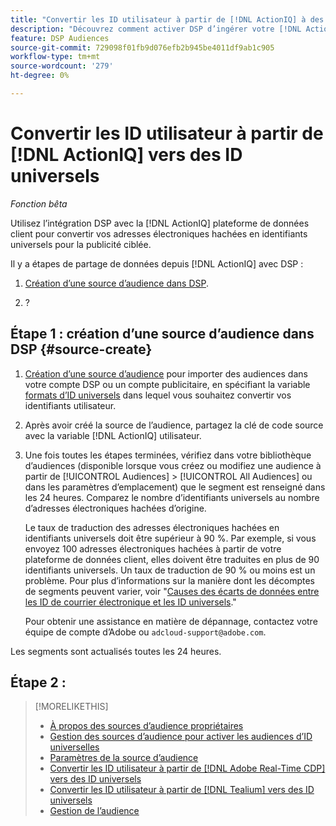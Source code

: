 ```yaml
---
title: "Convertir les ID utilisateur à partir de [!DNL ActionIQ] à des ID universels"
description: "Découvrez comment activer DSP d’ingérer votre [!DNL ActionIQ] segments propriétaires."
feature: DSP Audiences
source-git-commit: 729098f01fb9d076efb2b945be4011df9ab1c905
workflow-type: tm+mt
source-wordcount: '279'
ht-degree: 0%

---
```


# Convertir les ID utilisateur à partir de [!DNL ActionIQ] vers des ID universels

*Fonction bêta*

Utilisez l’intégration DSP avec la [!DNL ActionIQ] plateforme de données client pour convertir vos adresses électroniques hachées en identifiants universels pour la publicité ciblée.

Il y a <!-- NN --> étapes de partage de données depuis [!DNL ActionIQ] avec DSP :

1. [Création d’une source d’audience dans DSP](#source-create).

1. ?

## Étape 1 : création d’une source d’audience dans DSP {#source-create}

1. [Création d’une source d’audience](source-manage.md) pour importer des audiences dans votre compte DSP ou un compte publicitaire, en spécifiant la variable [formats d’ID universels](source-about.md) dans lequel vous souhaitez convertir vos identifiants utilisateur.

1. Après avoir créé la source de l’audience, partagez la clé de code source avec la variable [!DNL ActionIQ] utilisateur.

1. Une fois toutes les étapes terminées, vérifiez dans votre bibliothèque d’audiences (disponible lorsque vous créez ou modifiez une audience à partir de [!UICONTROL Audiences] > [!UICONTROL All Audiences] ou dans les paramètres d’emplacement) que le segment est renseigné dans les 24 heures. Comparez le nombre d’identifiants universels au nombre d’adresses électroniques hachées d’origine.

   Le taux de traduction des adresses électroniques hachées en identifiants universels doit être supérieur à 90 %. Par exemple, si vous envoyez 100 adresses électroniques hachées à partir de votre plateforme de données client, elles doivent être traduites en plus de 90 identifiants universels. Un taux de traduction de 90 % ou moins est un problème. Pour plus d’informations sur la manière dont les décomptes de segments peuvent varier, voir &quot;[Causes des écarts de données entre les ID de courrier électronique et les ID universels](#universal-ids-data-variances).&quot;

   Pour obtenir une assistance en matière de dépannage, contactez votre équipe de compte d’Adobe ou `adcloud-support@adobe.com`.

Les segments sont actualisés toutes les 24 heures.

## Étape 2 :

>[!MORELIKETHIS]
>
>* [À propos des sources d’audience propriétaires](/help/dsp/audiences/sources/source-about.md)
>* [Gestion des sources d’audience pour activer les audiences d’ID universelles](source-manage.md)
>* [Paramètres de la source d’audience](source-settings.md)
>* [Convertir les ID utilisateur à partir de [!DNL Adobe Real-Time CDP] vers des ID universels](/help/dsp/audiences/sources/source-adobe-rtcdp.md)
>* [Convertir les ID utilisateur à partir de [!DNL Tealium] vers des ID universels](/help/dsp/audiences/sources/source-tealium.md)
>* [Gestion de l’audience](/help/dsp/audiences/audience-about.md)

<!--
>* [Convert User IDs from [!DNL Optimizely] to Universal IDs](/help/dsp/audiences/sources/source-optimizely.md)
-->
